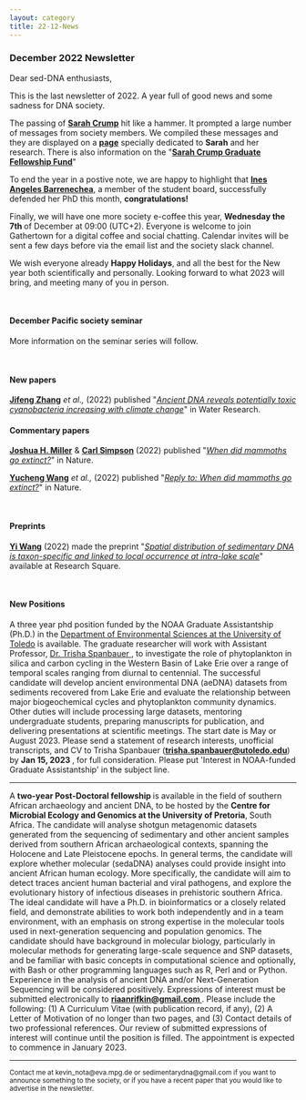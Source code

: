 ```yaml
---
layout: category
title: 22-12-News
---
```


<div class="section">
<h3 class="section-title underline">December 2022 Newsletter</h3>
</div>

<p>Dear sed-DNA enthusiasts,</p>
<div class="intro">
<p> This is the last newsletter of 2022. A year full of good news and some sadness for DNA society.</p> 
<p>The passing of <a href="https://www.sarahcrumpscience.com" target="_blank"><b>Sarah Crump</b></a> hit like a hammer. It prompted a large number of messages from society members. We compiled these messages and they are displayed on a <a href="https://sedadna.github.io/category/sarah_crump.html" target="_blank"><b>page</b></a> specially dedicated to <b>Sarah</b> and her research. There is also information on the "<a href="https://www.colorado.edu/instaar/instaar-resources/student-funding/sarah-crump-graduate-fellowship" target="_blank"><b>Sarah Crump Graduate Fellowship Fund</b></a>"</p>


<p>To end the year in a postive note, we are happy to highlight that <a href="https://www.researchgate.net/profile/Ines-Barrenechea-2" target="_blank"><b>Ines Angeles Barrenechea</b></a>, a member of the student board, successfully defended her PhD this month, <b>congratulations!</b></p>

<p>Finally, we will have one more society e-coffee this year, <b> Wednesday the 7th </b> of December at 09:00 (UTC+2). Everyone is welcome to join Gathertown for a digital coffee and social chatting. Calendar invites will be sent a few days before via the email list and the society slack channel.
</p>
<p>We wish everyone already <b>Happy Holidays</b>, and all the best for the New year both scientifically and personally. Looking forward to what 2023 will bring, and meeting many of you in person. 
</p>
<br>
<div class="intro">
<h4 class="section-title underline">December Pacific society seminar</h4><p>

More information on the seminar series will follow.

<div class="intro">
  <br>

<h4 class="section-title underline">New papers</h4>
<p><a href="https://www.researchgate.net/profile/Jifeng-Zhang" target="_blank"><b>Jifeng Zhang</b></a> <i> et al.,</i> (2022) published "<a href="https://doi.org/10.1016/j.watres.2022.119435" target="_blank"><u><i>Ancient DNA reveals potentially toxic cyanobacteria increasing with climate change</i></u></a>" in Water Research.</p>

<h4 class="section-title underline">Commentary papers</h4>
<p><a href="https://www.researchgate.net/profile/Joshua-Miller-21" target="_blank"><b>Joshua H. Miller</b></a> & <a href="https://www.researchgate.net/profile/Carl-Simpson-2" target="_blank"><b>Carl Simpson</b></a> (2022) published "<a href="https://www.nature.com/articles/s41586-022-05416-3" target="_blank"><u><i>When did mammoths go extinct?</i></u></a>" in Nature.</p>

<p><a href="https://www.researchgate.net/profile/Yucheng-Wang-5" target="_blank"><b>Yucheng Wang</b></a> <i>et al.,</i> (2022) published "<a href="https://www.nature.com/articles/s41586-022-05417-2" target="_blank"><u><i>Reply to: When did mammoths go extinct?</i></u></a>" in Nature.</p>  
  
<br>
<div class="intro">
<h4 class="section-title underline">Preprints</h4>

<p><a href="https://www.limnologie.uni-konstanz.de/ag-epp-umweltgenomik/team/yi-wang/" target="_blank"><b>Yi Wang</b></a> (2022) made the preprint "<a href="https://doi.org/10.21203/rs.3.rs-2233464/v1" target="_blank"><u><i>Spatial distribution of sedimentary DNA is taxon-specific and linked to local occurrence at intra-lake scale</i></u></a>" available at Research Square.</p>

<br>
<h4 class="section-title underline">New Positions</h4>

<p>A three year phd position funded by the NOAA Graduate Assistantship (Ph.D.) in the <a href="https://www.utoledo.edu/nsm/envsciences/grad/" target="_blank"><u> Department of Environmental Sciences at the University of Toledo</u></a> is available. The graduate researcher will work with Assistant Professor, <a href="https://www.trishaspanbauer.com" target="_blank"><u>Dr. Trisha Spanbauer </u></a>, to investigate the role of phytoplankton in silica and carbon cycling in the Western Basin of Lake Erie over a range of temporal scales ranging from diurnal to centennial. The successful candidate will develop ancient environmental DNA (aeDNA) datasets from sediments recovered from Lake Erie and evaluate the relationship between major biogeochemical cycles and phytoplankton community dynamics. Other duties will include processing large datasets, mentoring undergraduate students, preparing manuscripts for publication, and delivering presentations at scientific meetings. The start date is May or August 2023. Please send a statement of research interests, unofficial transcripts, and CV to Trisha Spanbauer (<b><u>trisha.spanbauer@utoledo.edu</u></b>) by <b>Jan 15, 2023 </b>, for full consideration. Please put 'Interest in NOAA-funded Graduate Assistantship' in the subject line.  
 </p>  
  <hr />
<p> A <b> two-year Post-Doctoral fellowship </b> is available in the field of southern African archaeology and ancient DNA, to be hosted by the <b>Centre for Microbial Ecology and Genomics at the University of Pretoria</b>, South Africa. The candidate will analyse shotgun metagenomic datasets generated from the sequencing of sedimentary and other ancient samples derived from southern African archaeological contexts, spanning the Holocene and Late Pleistocene epochs. In general terms, the candidate will explore whether molecular (sedaDNA) analyses could provide insight into ancient African human ecology. More specifically, the candidate will aim to detect traces ancient human bacterial and viral pathogens, and explore the evolutionary history of infectious diseases in prehistoric southern Africa. The ideal candidate will have a Ph.D. in bioinformatics or a closely related field, and demonstrate abilities to work both independently and in a team environment, with an emphasis on strong expertise in the molecular tools used in next-generation sequencing and population genomics. The candidate should have background in molecular biology, particularly in molecular methods for generating large-scale sequence and SNP datasets, and be familiar with basic concepts in computational science and optionally, with Bash or other programming languages such as R, Perl and or Python. Experience in the analysis of ancient DNA and/or Next-Generation Sequencing will be considered positively. Expressions of interest must be submitted electronically to <b><u> riaanrifkin@gmail.com </u></b>. Please include the following: (1) A Curriculum Vitae (with publication record, if any), (2) A Letter of Motivation of no longer than two pages, and (3) Contact details of two professional references. Our review of submitted expressions of interest will continue until the position is filled. The appointment is expected to commence in January 2023. </p>  
  
<hr />
<p><small>Contact me at kevin_nota@eva.mpg.de or sedimentarydna@gmail.com if you want to announce something to the society, or if you have a recent paper that you would like to advertise in the newsletter.</small></p>
